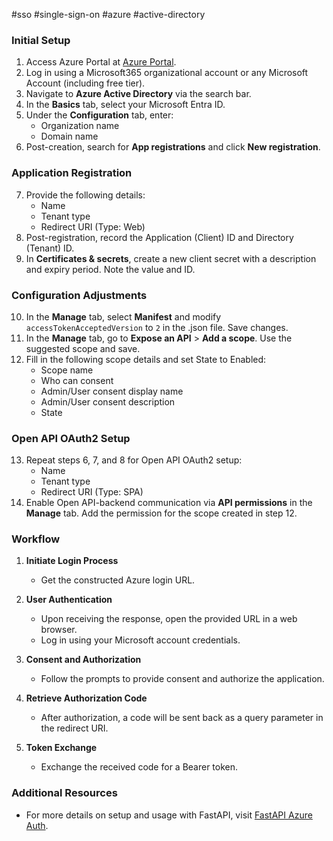 #sso #single-sign-on #azure #active-directory
### Initial Setup

1. Access Azure Portal at [Azure Portal](https://portal.azure.com/).
2. Log in using a Microsoft365 organizational account or any Microsoft Account (including free tier).
3. Navigate to **Azure Active Directory** via the search bar.
4. In the **Basics** tab, select your Microsoft Entra ID.
5. Under the **Configuration** tab, enter:
   - Organization name
   - Domain name
6. Post-creation, search for **App registrations** and click **New registration**.

### Application Registration

7. Provide the following details:
   - Name
   - Tenant type
   - Redirect URI (Type: Web)
8. Post-registration, record the Application (Client) ID and Directory (Tenant) ID.
9. In **Certificates & secrets**, create a new client secret with a description and expiry period. Note the value and ID.

### Configuration Adjustments

10. In the **Manage** tab, select **Manifest** and modify `accessTokenAcceptedVersion` to `2` in the .json file. Save changes.
11. In the **Manage** tab, go to **Expose an API** > **Add a scope**. Use the suggested scope and save.
12. Fill in the following scope details and set State to Enabled:
    - Scope name
    - Who can consent
    - Admin/User consent display name
    - Admin/User consent description
    - State

### Open API OAuth2 Setup

13. Repeat steps 6, 7, and 8 for Open API OAuth2 setup:
    - Name
    - Tenant type
    - Redirect URI (Type: SPA)
14. Enable Open API-backend communication via **API permissions** in the **Manage** tab. Add the permission for the scope created in step 12.

### Workflow

1. **Initiate Login Process**
   - Get the constructed Azure login URL.

2. **User Authentication**
   - Upon receiving the response, open the provided URL in a web browser.
   - Log in using your Microsoft account credentials.

3. **Consent and Authorization**
   - Follow the prompts to provide consent and authorize the application.

4. **Retrieve Authorization Code**
   - After authorization, a code will be sent back as a query parameter in the redirect URI.

5. **Token Exchange**
   - Exchange the received code for a Bearer token.

### Additional Resources

- For more details on setup and usage with FastAPI, visit [FastAPI Azure Auth](https://intility.github.io/fastapi-azure-auth/single-tenant/azure_setup).
